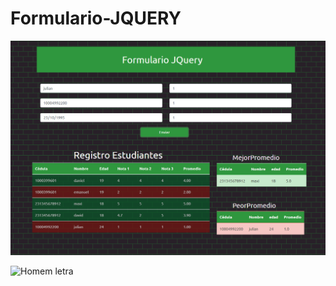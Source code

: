 # Formulario-JQUERY
![](Imagen.png)


![Homem letra](https://github.com/professorjosedeassis/c/blob/master/homem%20letra.gif)
